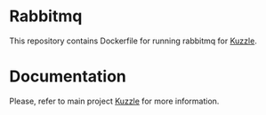# Rabbitmq

This repository contains Dockerfile for running rabbitmq for [Kuzzle](https://github.com/kuzzleio/kuzzle).

# Documentation

Please, refer to main project [Kuzzle](https://github.com/kuzzleio/kuzzle) for more information.
